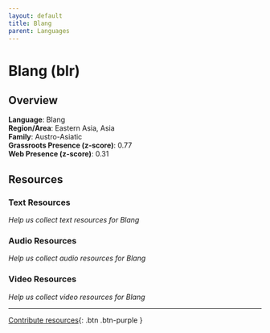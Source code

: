 ```yaml
---
layout: default
title: Blang
parent: Languages
---
```


# Blang (blr)

## Overview

**Language**: Blang  
**Region/Area**: Eastern Asia, Asia  
**Family**: Austro-Asiatic  
**Grassroots Presence (z-score)**: 0.77  
**Web Presence (z-score)**: 0.31  

## Resources

### Text Resources
*Help us collect text resources for Blang*

### Audio Resources
*Help us collect audio resources for Blang*

### Video Resources
*Help us collect video resources for Blang*

---

[Contribute resources](https://forms.office.com/e/1SfLJx3u1r){: .btn .btn-purple }
